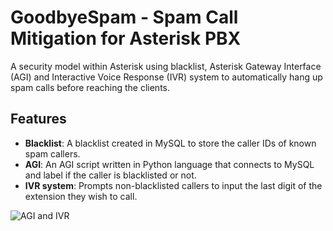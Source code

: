 # GoodbyeSpam - Spam Call Mitigation for Asterisk PBX
A security model within Asterisk using blacklist, Asterisk Gateway Interface (AGI) and Interactive Voice Response (IVR) system to automatically hang up spam calls before reaching the clients.

## Features
- **Blacklist**: A blacklist created in MySQL to store the caller IDs of known spam callers.
- **AGI**: An AGI script written in Python language that connects to MySQL and label if the caller is blacklisted or not.
- **IVR system**: Prompts non-blacklisted callers to input the last digit of the extension they wish to call.

![AGI and IVR](https://github.com/warlocksmurf/GoodbyeSpam/assets/121353711/12cc891b-7e70-48c6-a7bf-699d19262eb7)
